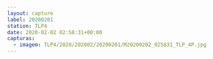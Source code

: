 ```yaml
---
layout: capture
label: 20200201
station: TLP4
date: 2020-02-02 02:58:31+00:00
capturas:
  - imagem: TLP4/2020/202002/20200201/M20200202_025831_TLP_4P.jpg
---
```

